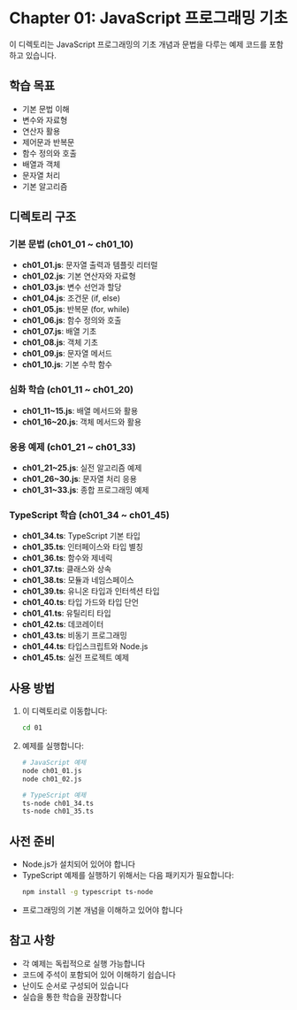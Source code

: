 # Chapter 01: JavaScript 프로그래밍 기초

이 디렉토리는 JavaScript 프로그래밍의 기초 개념과 문법을 다루는 예제 코드를 포함하고 있습니다.

## 학습 목표

- 기본 문법 이해
- 변수와 자료형
- 연산자 활용
- 제어문과 반복문
- 함수 정의와 호출
- 배열과 객체
- 문자열 처리
- 기본 알고리즘

## 디렉토리 구조

### 기본 문법 (ch01_01 ~ ch01_10)

- **ch01_01.js**: 문자열 출력과 템플릿 리터럴
- **ch01_02.js**: 기본 연산자와 자료형
- **ch01_03.js**: 변수 선언과 할당
- **ch01_04.js**: 조건문 (if, else)
- **ch01_05.js**: 반복문 (for, while)
- **ch01_06.js**: 함수 정의와 호출
- **ch01_07.js**: 배열 기초
- **ch01_08.js**: 객체 기초
- **ch01_09.js**: 문자열 메서드
- **ch01_10.js**: 기본 수학 함수

### 심화 학습 (ch01_11 ~ ch01_20)

- **ch01_11~15.js**: 배열 메서드와 활용
- **ch01_16~20.js**: 객체 메서드와 활용

### 응용 예제 (ch01_21 ~ ch01_33)

- **ch01_21~25.js**: 실전 알고리즘 예제
- **ch01_26~30.js**: 문자열 처리 응용
- **ch01_31~33.js**: 종합 프로그래밍 예제

### TypeScript 학습 (ch01_34 ~ ch01_45)

- **ch01_34.ts**: TypeScript 기본 타입
- **ch01_35.ts**: 인터페이스와 타입 별칭
- **ch01_36.ts**: 함수와 제네릭
- **ch01_37.ts**: 클래스와 상속
- **ch01_38.ts**: 모듈과 네임스페이스
- **ch01_39.ts**: 유니온 타입과 인터섹션 타입
- **ch01_40.ts**: 타입 가드와 타입 단언
- **ch01_41.ts**: 유틸리티 타입
- **ch01_42.ts**: 데코레이터
- **ch01_43.ts**: 비동기 프로그래밍
- **ch01_44.ts**: 타입스크립트와 Node.js
- **ch01_45.ts**: 실전 프로젝트 예제

## 사용 방법

1. 이 디렉토리로 이동합니다:

   ```bash
   cd 01
   ```

2. 예제를 실행합니다:

   ```bash
   # JavaScript 예제
   node ch01_01.js
   node ch01_02.js

   # TypeScript 예제
   ts-node ch01_34.ts
   ts-node ch01_35.ts
   ```

## 사전 준비

- Node.js가 설치되어 있어야 합니다
- TypeScript 예제를 실행하기 위해서는 다음 패키지가 필요합니다:
  ```bash
  npm install -g typescript ts-node
  ```
- 프로그래밍의 기본 개념을 이해하고 있어야 합니다

## 참고 사항

- 각 예제는 독립적으로 실행 가능합니다
- 코드에 주석이 포함되어 있어 이해하기 쉽습니다
- 난이도 순서로 구성되어 있습니다
- 실습을 통한 학습을 권장합니다
